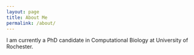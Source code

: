 ```yaml
---
layout: page
title: About Me
permalink: /about/
---
```


I am currently a PhD candidate in Computational Biology at University of Rochester. 